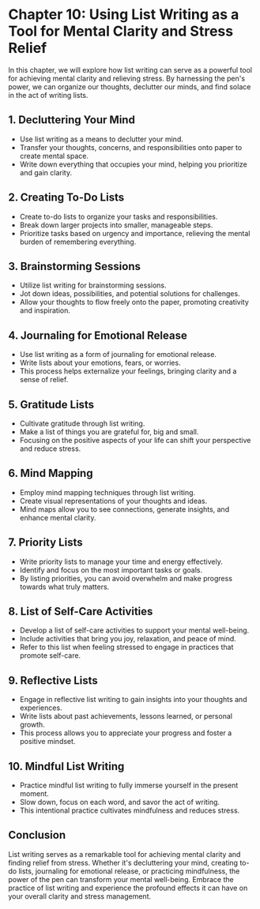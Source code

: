 Chapter 10: Using List Writing as a Tool for Mental Clarity and Stress Relief
=============================================================================

In this chapter, we will explore how list writing can serve as a powerful tool for achieving mental clarity and relieving stress. By harnessing the pen's power, we can organize our thoughts, declutter our minds, and find solace in the act of writing lists.

**1. Decluttering Your Mind**
-----------------------------

* Use list writing as a means to declutter your mind.
* Transfer your thoughts, concerns, and responsibilities onto paper to create mental space.
* Write down everything that occupies your mind, helping you prioritize and gain clarity.

**2. Creating To-Do Lists**
---------------------------

* Create to-do lists to organize your tasks and responsibilities.
* Break down larger projects into smaller, manageable steps.
* Prioritize tasks based on urgency and importance, relieving the mental burden of remembering everything.

**3. Brainstorming Sessions**
-----------------------------

* Utilize list writing for brainstorming sessions.
* Jot down ideas, possibilities, and potential solutions for challenges.
* Allow your thoughts to flow freely onto the paper, promoting creativity and inspiration.

**4. Journaling for Emotional Release**
---------------------------------------

* Use list writing as a form of journaling for emotional release.
* Write lists about your emotions, fears, or worries.
* This process helps externalize your feelings, bringing clarity and a sense of relief.

**5. Gratitude Lists**
----------------------

* Cultivate gratitude through list writing.
* Make a list of things you are grateful for, big and small.
* Focusing on the positive aspects of your life can shift your perspective and reduce stress.

**6. Mind Mapping**
-------------------

* Employ mind mapping techniques through list writing.
* Create visual representations of your thoughts and ideas.
* Mind maps allow you to see connections, generate insights, and enhance mental clarity.

**7. Priority Lists**
---------------------

* Write priority lists to manage your time and energy effectively.
* Identify and focus on the most important tasks or goals.
* By listing priorities, you can avoid overwhelm and make progress towards what truly matters.

**8. List of Self-Care Activities**
-----------------------------------

* Develop a list of self-care activities to support your mental well-being.
* Include activities that bring you joy, relaxation, and peace of mind.
* Refer to this list when feeling stressed to engage in practices that promote self-care.

**9. Reflective Lists**
-----------------------

* Engage in reflective list writing to gain insights into your thoughts and experiences.
* Write lists about past achievements, lessons learned, or personal growth.
* This process allows you to appreciate your progress and foster a positive mindset.

**10. Mindful List Writing**
----------------------------

* Practice mindful list writing to fully immerse yourself in the present moment.
* Slow down, focus on each word, and savor the act of writing.
* This intentional practice cultivates mindfulness and reduces stress.

**Conclusion**
--------------

List writing serves as a remarkable tool for achieving mental clarity and finding relief from stress. Whether it's decluttering your mind, creating to-do lists, journaling for emotional release, or practicing mindfulness, the power of the pen can transform your mental well-being. Embrace the practice of list writing and experience the profound effects it can have on your overall clarity and stress management.

